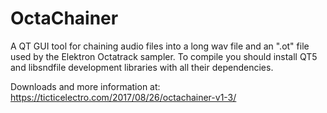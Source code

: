 # OctaChainer
A QT GUI tool for chaining audio files into a long wav file and an ".ot" file used by the Elektron Octatrack sampler.
To compile you should install QT5 and libsndfile development libraries with all their dependencies.

Downloads and more information at: https://ticticelectro.com/2017/08/26/octachainer-v1-3/ 
